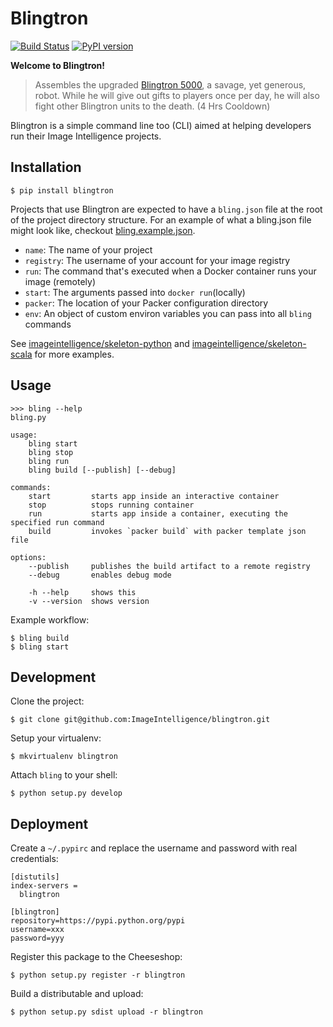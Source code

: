 # Blingtron

[![Build Status](https://travis-ci.org/ImageIntelligence/blingtron.svg?branch=master)](https://travis-ci.org/ImageIntelligence/blingtron)
[![PyPI version](https://badge.fury.io/py/blingtron.svg)](https://badge.fury.io/py/blingtron)

**Welcome to Blingtron!**

> Assembles the upgraded [Blingtron 5000](http://www.wowhead.com/item=111821/blingtron-5000), a savage, yet generous, robot. While he will give out gifts to players once per day, he will also fight other Blingtron units to the death. (4 Hrs Cooldown)

Blingtron is a simple command line too (CLI) aimed at helping developers run their Image Intelligence projects.

## Installation

```
$ pip install blingtron
```

Projects that use Blingtron are expected to have a `bling.json` file at the root of the project directory structure. For an example of what a bling.json file might look like, checkout [bling.example.json](./bling.example.json).

* `name`: The name of your project
* `registry`: The username of your account for your image registry
* `run`: The command that's executed when a Docker container runs your image (remotely)
* `start`: The arguments passed into `docker run`(locally)
* `packer`: The location of your Packer configuration directory
* `env`: An object of custom environ variables you can pass into all `bling` commands

See [imageintelligence/skeleton-python](https://github.com/ImageIntelligence/skeleton-python) and [imageintelligence/skeleton-scala](https://github.com/ImageIntelligence/skeleton-scala) for more examples.

## Usage

```
>>> bling --help
bling.py

usage:
    bling start
    bling stop
    bling run
    bling build [--publish] [--debug]

commands:
    start         starts app inside an interactive container
    stop          stops running container
    run           starts app inside a container, executing the specified run command
    build         invokes `packer build` with packer template json file

options:
    --publish     publishes the build artifact to a remote registry
    --debug       enables debug mode

    -h --help     shows this
    -v --version  shows version
```

Example workflow:

```
$ bling build
$ bling start
```

## Development

Clone the project:

```
$ git clone git@github.com:ImageIntelligence/blingtron.git
```

Setup your virtualenv:

```
$ mkvirtualenv blingtron
```

Attach `bling` to your shell:

```
$ python setup.py develop
```

## Deployment

Create a `~/.pypirc` and replace the username and password with real credentials:

```
[distutils]
index-servers =
  blingtron

[blingtron]
repository=https://pypi.python.org/pypi
username=xxx
password=yyy
```

Register this package to the Cheeseshop:

```
$ python setup.py register -r blingtron
```

Build a distributable and upload:

```
$ python setup.py sdist upload -r blingtron
```
